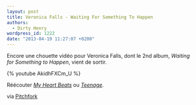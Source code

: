 ```yaml
---
layout: post
title: Veronica Falls - Waiting For Something To Happen
authors:
  - Dirty Henry
wordpress_id: 1222
date: "2013-04-19 11:27:07 +0200"
---
```


Encore une chouette vidéo pour Veronica Falls, dont le 2nd album, _Waiting for
Something to Happen_, vient de sortir.

{% youtube AkidhFXCm_U %}

Réécouter [*My Heart Beats*](1011) ou [_Teenage_](1137).

via
[Pitchfork](http://pitchfork.com/tv/youtube/13-music-videos/758-veronica-falls-waiting-for-something-to-happen-official-music-video/)
